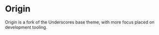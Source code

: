 
Origin
===

Origin is a fork of the Underscores base theme, with more focus placed on development tooling.